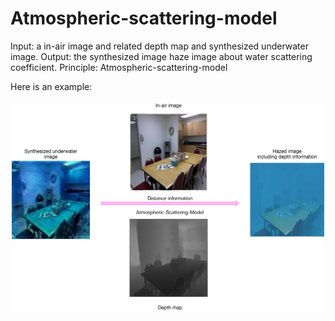 # Atmospheric-scattering-model
Input: a in-air image and related depth map and synthesized underwater image.
Output: the synthesized image haze image about water scattering coefficient.
Principle: Atmospheric-scattering-model


Here is an example:
<div style="text-align: center" />
<img src="./imgs/demo.jpg" style="max-width: 500px" />
</div>